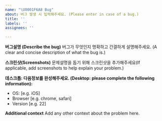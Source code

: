 ```yaml
---
name: "\U0001F6A8 Bug"
about: 버그 발생 시 입력해주세요. (Please enter in case of a bug.)
title: ''
labels: ''
assignees: ''

---
```


**버그설명 (Describe the bug)**
버그가 무엇인지 명확하고 간결하게 설명해주세요. (A clear and concise description of what the bug is.)

**스크린샷(Screenshots)**
문제설명을 돕기 위해 스크린샷을 추가해주세요(If applicable, add screenshots to help explain your problem.)

**데스크톱: 다음정보를 완성해주세요. (Desktop: please complete the following information):**
 - OS: [e.g. iOS]
 - Browser [e.g. chrome, safari]
 - Version [e.g. 22]


**Additional context**
Add any other context about the problem here.
